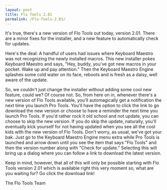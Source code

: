 ```yaml
---
layout: post
title: Flo Tools 2.01
permalink: /Flo-Tools-2.01/
---
```


It's true, there's a new version of Flo Tools out today, version 2.01. There are a minor fixes for the installer, and a new feature to automatically check for updates.
<!--more-->

Here's the deal: A handful of users had issues where Keyboard Maestro was not recognizing the newly installed macros. This new installer pokes Keyboard Maestro and says, "Hey, buddy, you've got new macros in your pocket. Wake up and pay attention." Then the Keyboard Maestro Engine splashes some cold water on its face, reboots and is fresh as a daisy, well aware of the update.

So, we couldn't just change the installer without adding some cool new feature, could we? Of course not. So, from here on in, whenever there's a new version of Flo Tools available, you'll automagically get a notification the next time you launch Pro Tools. You'll have the option to click the link to go download the new version or choose to have a reminder the next time you launch Pro Tools. If you'd rather rock it old school and not update, you can choose to skip the new version. If you do skip the update, naturally, you'll eventually kick yourself for not having updated when you see all the cool kids with the new version of Flo Tools. Don't worry, as usual, we've got your bak. Just go to the Keyboard Maestro Engine menu extra while Pro Tools is launched and arrow down until you see the item that says "Flo Tools" and then the version number along with "Check for update." Selecting this will bring up a dialog where you can follow a link to download the latest version.

Keep in mind, however, that all of this will only be possible starting with Flo Tools version 2.01 which is available right this very moment so, what are you waiting for? Go click the download link!

The Flo Tools Team